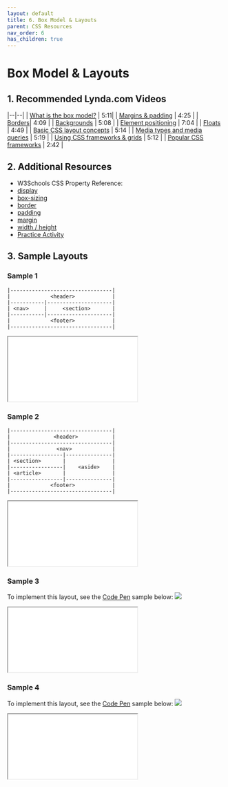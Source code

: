 ```yaml
---
layout: default
title: 6. Box Model & Layouts
parent: CSS Resources
nav_order: 6
has_children: true
---
```


# Box Model & Layouts

## 1. Recommended Lynda.com Videos

|--|--|
| [What is the box model?](https://www.lynda.com/CSS-tutorials/What-box-model/417645/484786-4.html) | 5:11|
| [Margins & padding](https://www.lynda.com/CSS-tutorials/Margins-padding/417645/484787-4.html) | 4:25 |
| [Borders](https://www.lynda.com/CSS-tutorials/Borders/417645/484788-4.html)| 4:09 |
| [Backgrounds](https://www.lynda.com/CSS-tutorials/Backgrounds/417645/484789-4.html) | 5:08 |
| [Element positioning](https://www.lynda.com/CSS-tutorials/Element-positioning/417645/484792-4.html) | 7:04 |
| [Floats](https://www.lynda.com/CSS-tutorials/Floats/417645/484793-4.html) | 4:49 |
| [Basic CSS layout concepts](https://www.lynda.com/CSS-tutorials/Basic-CSS-layout-concepts/417645/484794-4.html) | 5:14 |
| [Media types and media queries](https://www.lynda.com/CSS-tutorials/Media-types-media-queries/417645/484795-4.html) | 5:19 |
| [Using CSS frameworks & grids](https://www.lynda.com/CSS-tutorials/Using-CSS-frameworks-grids/417645/484799-4.html) | 5:12 |
| [Popular CSS frameworks](https://www.lynda.com/CSS-tutorials/Popular-CSS-frameworks/417645/484800-4.html) | 2:42 |

## 2. Additional Resources
* W3Schools CSS Property Reference:
* [display](http://www.w3schools.com/cssref/pr_class_display.asp)
* [box-sizing](http://www.w3schools.com/cssref/css3_pr_box-sizing.asp)
* [border](http://www.w3schools.com/css/css_border.asp)
* [padding](http://www.w3schools.com/css/css_padding.asp)
* [margin](http://www.w3schools.com/css/css_margin.asp)
* [width / height](http://www.w3schools.com/css/css_dimension.asp)
* <a href="https://docs.google.com/document/d/1xVBVIV5vgDf7iVzOSjURogJUapIH-qmE5_eHp0YMS_4/edit">Practice Activity</a>

## 3. Sample Layouts
### Sample 1
```
|---------------------------------|
|             <header>            |
|-----------|---------------------|
| <nav>     |     <section>       |
|-----------|---------------------|
|             <footer>            |
|---------------------------------|
```

<iframe src="//codepen.io/vanwars/embed/zBYeRm/?theme-id=18654&default-tab=html,result" allowfullscreen="true" class="codepen-frame"></iframe>

### Sample 2
```
|---------------------------------|
|              <header>           |
|---------------------------------|
|               <nav>             |
|-----------------|---------------|
| <section>       |               |
|-----------------|    <aside>    |
| <article>       |               |
|-----------------|---------------|
|             <footer>            |
|---------------------------------|
```
<iframe src="//codepen.io/vanwars/embed/rLNPoq/?theme-id=18654&default-tab=html,result" allowfullscreen="true" class="codepen-frame"></iframe>


### Sample 3
To implement this layout, see the [Code Pen](http://codepen.io/vanwars/pen/KrqjdW) sample below:
![](/spring2019/assets/images/l1.png)
<iframe src="//codepen.io/vanwars/embed/KrqjdW/?theme-id=18654&default-tab=result" allowfullscreen="true" class="codepen-frame"></iframe>

### Sample 4
To implement this layout, see the [Code Pen](http://codepen.io/vanwars/pen/bZAgmq?editors=1100) sample below:
![](/spring2019/assets/images/l3.png)
<iframe src="//codepen.io/vanwars/embed/bZAgmq/?theme-id=18654&default-tab=result" allowfullscreen="true" class="codepen-frame"></iframe>
